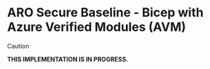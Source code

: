 # ARO Secure Baseline - Bicep with Azure Verified Modules (AVM)

> [!CAUTION]
> **THIS IMPLEMENTATION IS IN PROGRESS.**